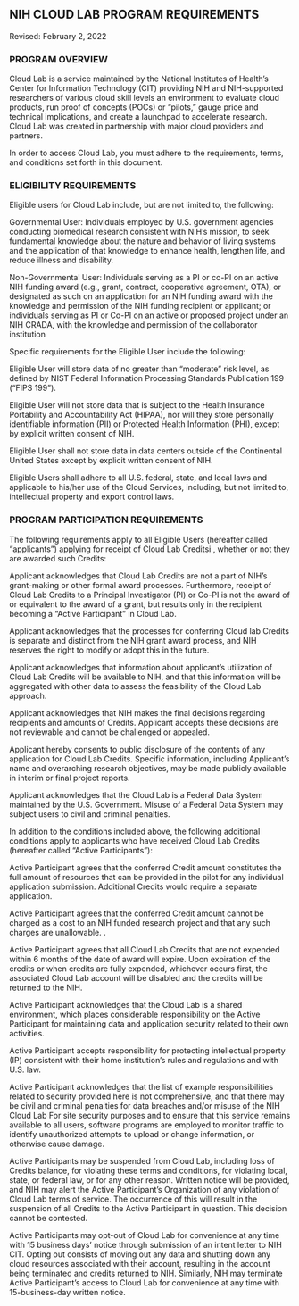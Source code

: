 
## NIH CLOUD LAB PROGRAM REQUIREMENTS 

Revised: February 2, 2022 

### PROGRAM OVERVIEW 

Cloud Lab is a service maintained by the National Institutes of Health’s Center for Information Technology (CIT) providing NIH and NIH-supported researchers of various cloud skill levels an environment to evaluate cloud products, run proof of concepts (POCs) or “pilots,” gauge price and technical implications, and create a launchpad to accelerate research. Cloud Lab was created in partnership with major cloud providers and partners.  

In order to access Cloud Lab, you must adhere to the requirements, terms, and conditions set forth in this document. 

### ELIGIBILITY REQUIREMENTS 

Eligible users for Cloud Lab include, but are not limited to, the following: 

Governmental User: Individuals employed by U.S. government agencies conducting biomedical research consistent with NIH’s mission, to seek fundamental knowledge about the nature and behavior of living systems and the application of that knowledge to enhance health, lengthen life, and reduce illness and disability. 

Non-Governmental User: Individuals serving as a PI or co-PI on an active NIH funding award (e.g., grant, contract, cooperative agreement, OTA), or designated as such on an application for an NIH funding award with the knowledge and permission of the NIH funding recipient or applicant; or individuals serving as PI or Co-PI on an active or proposed project under an NIH CRADA, with the knowledge and permission of the collaborator institution 

Specific requirements for the Eligible User include the following: 

Eligible User will store data of no greater than “moderate” risk level, as defined by NIST Federal Information Processing Standards Publication 199 (“FIPS 199”).  

Eligible User will not store data that is subject to the Health Insurance Portability and Accountability Act (HIPAA), nor will they store personally identifiable information (PII) or Protected Health Information (PHI), except by explicit written consent of NIH. 

Eligible User shall not store data in data centers outside of the Continental United States except by explicit written consent of NIH.   

Eligible Users shall adhere to all U.S. federal, state, and local laws and applicable to his/her use of the Cloud Services, including, but not limited to, intellectual property and export control laws. 

### PROGRAM PARTICIPATION REQUIREMENTS 

The following requirements apply to all Eligible Users (hereafter called “applicants”) applying for receipt of Cloud Lab Creditsi , whether or not they are awarded such Credits:  

Applicant acknowledges that Cloud Lab Credits are not a part of NIH’s grant-making or other formal award processes. Furthermore, receipt of Cloud Lab Credits to a Principal Investigator (PI) or Co-PI is not the award of or equivalent to the award of a grant, but results only in the recipient becoming a “Active Participant” in Cloud Lab.  

Applicant acknowledges that the processes for conferring Cloud lab Credits is separate and distinct from the NIH grant award process, and NIH reserves the right to modify or adopt this in the future. 

Applicant acknowledges that information about applicant’s utilization of Cloud Lab Credits will be available to NIH, and that this information will be aggregated with other data to assess the feasibility of the Cloud Lab approach.  

Applicant acknowledges that NIH makes the final decisions regarding recipients and amounts of Credits. Applicant accepts these decisions are not reviewable and cannot be challenged or appealed. 

Applicant hereby consents to public disclosure of the contents of any application for Cloud Lab Credits. Specific information, including Applicant’s name and overarching research objectives, may be made publicly available in interim or final project reports. 

Applicant acknowledges that the Cloud Lab is a Federal Data System maintained by the U.S. Government. Misuse of a Federal Data System may subject users to civil and criminal penalties.  

In addition to the conditions included above, the following additional conditions apply to applicants who have received Cloud Lab Credits (hereafter called “Active Participants”): 

Active Participant agrees that the conferred Credit amount constitutes the full amount of resources that can be provided in the pilot for any individual application submission. Additional Credits would require a separate application. 

Active Participant agrees that the conferred Credit amount cannot be charged as a cost to an NIH funded research project and that any such charges are unallowable. . 

Active Participant agrees that all Cloud Lab Credits that are not expended within 6 months of the date of award will expire. Upon expiration of the credits or when credits are fully expended, whichever occurs first, the associated Cloud Lab account will be disabled and the credits will be returned to the NIH. 

Active Participant acknowledges that the Cloud Lab is a shared environment, which places considerable responsibility on the Active Participant for maintaining data and application security related to their own activities.   

Active Participant accepts responsibility for protecting intellectual property (IP) consistent with their home institution’s rules and regulations and with U.S. law.   

Active Participant acknowledges that the list of example responsibilities related to security provided here is not comprehensive, and that there may be civil and criminal penalties for data breaches and/or misuse of the NIH Cloud Lab For site security purposes and to ensure that this service remains available to all users, software programs are employed to monitor traffic to identify unauthorized attempts to upload or change information, or otherwise cause damage. 

Active Participants may be suspended from Cloud Lab, including loss of Credits balance, for violating these terms and conditions, for violating local, state, or federal law, or for any other reason. Written notice will be provided, and NIH may alert the Active Participant’s Organization of any violation of Cloud Lab terms of service. The occurrence of this will result in the suspension of all Credits to the Active Participant in question. This decision cannot be contested. 

Active Participants may opt-out of Cloud Lab for convenience at any time with 15 business days’ notice through submission of an intent letter to NIH CIT. Opting out consists of moving out any data and shutting down any cloud resources associated with their account, resulting in the account being terminated and credits returned to NIH.  Similarly, NIH may terminate Active Participant’s access to Cloud Lab for convenience at any time with 15-business-day written notice. 

 

 
